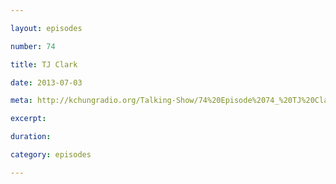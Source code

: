 ```yaml
---

layout: episodes

number: 74

title: TJ Clark

date: 2013-07-03

meta: http://kchungradio.org/Talking-Show/74%20Episode%2074_%20TJ%20Clark.mp3

excerpt: 

duration: 

category: episodes

---
```


